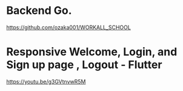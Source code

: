# Backend Go. 
https://github.com/ozaka001/WORKALL_SCHOOL

# Responsive Welcome, Login, and Sign up page , Logout - Flutter

https://youtu.be/g3GVtnvwR5M
